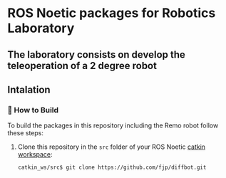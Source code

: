 # ROS Noetic packages for Robotics Laboratory
## The laboratory consists on develop the teleoperation of a 2 degree robot 

## Intalation

### :hammer: How to Build

To build the packages in this repository including the Remo robot follow these steps:

1. Clone this repository in the `src` folder of your ROS Noetic [catkin workspace](http://wiki.ros.org/catkin/Tutorials/create_a_workspace):

   ```console
   catkin_ws/src$ git clone https://github.com/fjp/diffbot.git
   ```
